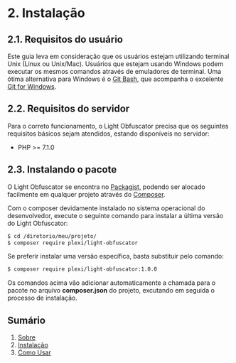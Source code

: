 # 2. Instalação

## 2.1. Requisitos do usuário

Este guia leva em consideração que os usuários estejam utilizando terminal Unix (Linux ou Unix/Mac). Usuários que estejam usando Windows podem executar os mesmos comandos através de emuladores de terminal. Uma ótima alternativa para Windows é o [Git Bash](https://gitforwindows.org/), que acompanha o excelente [Git for Windows](https://gitforwindows.org/).

## 2.2. Requisitos do servidor

Para o correto funcionamento, o Light Obfuscator precisa que os seguintes requisitos básicos sejam atendidos, estando disponíveis no servidor:

* PHP >= 7.1.0

## 2.3. Instalando o pacote

O Light Obfuscator se encontra no [Packagist](https://packagist.org/), podendo ser alocado facilmente em qualquer projeto através do [Composer](http://getcomposer.org/).

Com o composer devidamente instalado no sistema operacional do desenvolvedor, execute o seguinte comando para instalar a última versão do Light Obfuscator:

```bash
$ cd /diretorio/meu/projeto/
$ composer require plexi/light-obfuscator
```

Se preferir instalar uma versão específica, basta substituir pelo comando:

```bash
$ composer require plexi/light-obfuscator:1.0.0
```

Os comandos acima vão adicionar automaticamente a chamada para o pacote no arquivo **composer.json** do projeto, excutando em seguida o processo de instalação.

## Sumário

1. [Sobre](01-About.md)
2. [Instalação](02-Installation.md)
3. [Como Usar](03-Usage.md)
